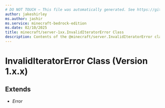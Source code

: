 ```yaml
---
# DO NOT TOUCH — This file was automatically generated. See https://github.com/mojang/minecraftapidocsgenerator to modify descriptions, examples, etc.
author: jakeshirley
ms.author: jashir
ms.service: minecraft-bedrock-edition
ms.date: 02/10/2025
title: minecraft/server-1xx.InvalidIteratorError Class
description: Contents of the @minecraft/server.InvalidIteratorError class (Version 1.x.x).
---
```

# InvalidIteratorError Class (Version 1.x.x)

## Extends
- *Error*
